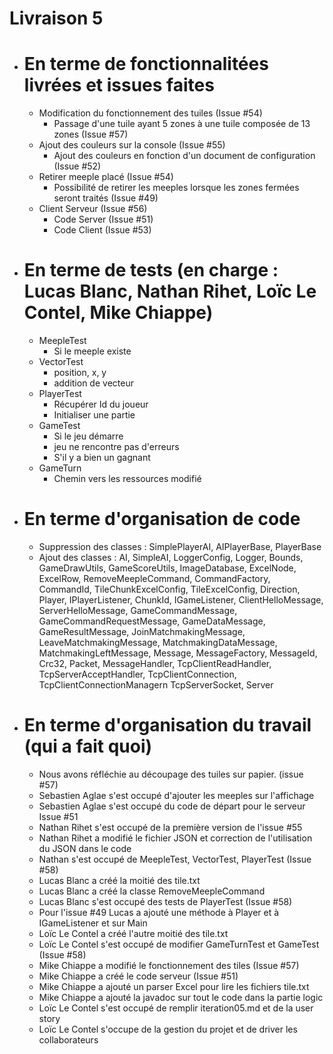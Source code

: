 # Livraison 5
- # En terme de fonctionnalitées livrées et issues faites
  - Modification du fonctionnement des tuiles (Issue #54)
    - Passage d'une tuile ayant 5 zones à une tuile composée de 13 zones (Issue #57)
  - Ajout des couleurs sur la console (Issue #55)
    - Ajout des couleurs en fonction d'un document de configuration (Issue #52)
  - Retirer meeple placé (Issue #54)
    - Possibilité de retirer les meeples lorsque les zones fermées seront traités (Issue #49)
  - Client Serveur (Issue #56)
    - Code Server (Issue #51) 
    - Code Client (Issue #53)


- # En terme de tests (en charge : Lucas Blanc, Nathan Rihet, Loïc Le Contel, Mike Chiappe)
  - MeepleTest 
    - Si le meeple existe
  - VectorTest
    - position, x, y
    - addition de vecteur    
  - PlayerTest
    - Récupérer Id du joueur
    - Initialiser une partie
  - GameTest 
    - Si le jeu démarre
    - jeu ne rencontre pas d'erreurs
    - S'il y a bien un gagnant
  - GameTurn
    - Chemin vers les ressources modifié

- # En terme d'organisation de code
  - Suppression des classes : SimplePlayerAI, AIPlayerBase, PlayerBase
  - Ajout des classes : AI, SimpleAI, LoggerConfig, Logger, Bounds, GameDrawUtils, GameScoreUtils, ImageDatabase, ExcelNode, ExcelRow, RemoveMeepleCommand, CommandFactory, CommandId, TileChunkExcelConfig, TileExcelConfig, Direction, Player, IPlayerListener, ChunkId, IGameListener, ClientHelloMessage, ServerHelloMessage, GameCommandMessage, GameCommandRequestMessage, GameDataMessage, GameResultMessage, JoinMatchmakingMessage, LeaveMatchmakingMessage, MatchmakingDataMessage, MatchmakingLeftMessage, Message, MessageFactory, MessageId, Crc32, Packet, MessageHandler, TcpClientReadHandler, TcpServerAcceptHandler, TcpClientConnection, TcpClientConnectionManagern TcpServerSocket, Server 

- # En terme d'organisation du travail (qui a fait quoi)
  - Nous avons réfléchie au découpage des tuiles sur papier. (issue #57)
  - Sebastien Aglae s'est occupé d'ajouter les meeples sur l'affichage 
  - Sebastien Aglae s'est occupé du code de départ pour le serveur Issue #51
  - Nathan Rihet s'est occupé de la première version de l'issue #55
  - Nathan Rihet a modifié le fichier JSON et correction de l'utilisation du JSON dans le code 
  - Nathan s'est occupé de MeepleTest, VectorTest, PlayerTest (Issue #58)
  - Lucas Blanc a créé la moitié des tile.txt
  - Lucas Blanc a créé la classe RemoveMeepleCommand
  - Lucas Blanc s'est occupé des tests de PlayerTest (Issue #58)
  - Pour l'issue #49 Lucas a ajouté une méthode à Player et à IGameListener et sur Main
  - Loïc Le Contel a créé l'autre moitié des tile.txt
  - Loïc Le Contel s'est occupé de modifier GameTurnTest et GameTest (Issue #58)
  - Mike Chiappe a modifié le fonctionnement des tiles (Issue #57)
  - Mike Chiappe a créé le code serveur (Issue #51)
  - Mike Chiappe a ajouté un parser Excel pour lire les fichiers tile.txt
  - Mike Chiappe a ajouté la javadoc sur tout le code dans la partie logic
  - Loïc Le Contel s'est occupé de remplir iteration05.md et de la user story
  - Loïc Le Contel s'occupe de la gestion du projet et de driver les collaborateurs
